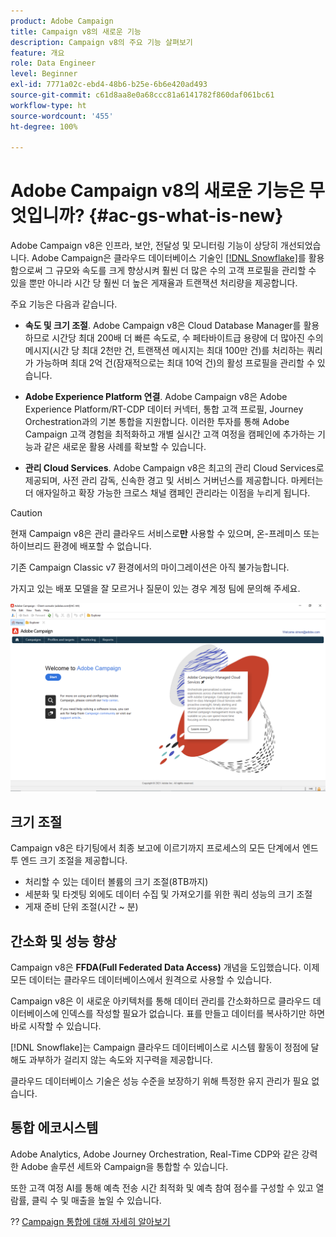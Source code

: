 ```yaml
---
product: Adobe Campaign
title: Campaign v8의 새로운 기능
description: Campaign v8의 주요 기능 살펴보기
feature: 개요
role: Data Engineer
level: Beginner
exl-id: 7771a02c-ebd4-48b6-b25e-6b6e420ad493
source-git-commit: c61d8aa8e0a68ccc81a6141782f860daf061bc61
workflow-type: ht
source-wordcount: '455'
ht-degree: 100%

---
```


# Adobe Campaign v8의 새로운 기능은 무엇입니까? {#ac-gs-what-is-new}

Adobe Campaign v8은 인프라, 보안, 전달성 및 모니터링 기능이 상당히 개선되었습니다. Adobe Campaign은 클라우드 데이터베이스 기술인 [[!DNL Snowflake]](https://www.snowflake.com/)를 활용함으로써 그 규모와 속도를 크게 향상시켜 훨씬 더 많은 수의 고객 프로필을 관리할 수 있을 뿐만 아니라 시간 당 훨씬 더 높은 게재율과 트랜잭션 처리량을 제공합니다.

주요 기능은 다음과 같습니다.

* **속도 및 크기 조절**. Adobe Campaign v8은 Cloud Database Manager를 활용하므로 시간당 최대 200배 더 빠른 속도로, 수 페타바이트급 용량에 더 많아진 수의 메시지(시간 당 최대 2천만 건, 트랜잭션 메시지는 최대 100만 건)를 처리하는 쿼리가 가능하며 최대 2억 건(잠재적으로는 최대 10억 건)의 활성 프로필을 관리할 수 있습니다.

* **Adobe Experience Platform 연결**. Adobe Campaign v8은 Adobe Experience Platform/RT-CDP 데이터 커넥터, 통합 고객 프로필, Journey Orchestration과의 기본 통합을 지원합니다. 이러한 투자를 통해 Adobe Campaign 고객 경험을 최적화하고 개별 실시간 고객 여정을 캠페인에 추가하는 기능과 같은 새로운 활용 사례를 확보할 수 있습니다.

* **관리 Cloud Services**. Adobe Campaign v8은 최고의 관리 Cloud Services로 제공되며, 사전 관리 감독, 신속한 경고 및 서비스 거버넌스를 제공합니다. 마케터는 더 애자일하고 확장 가능한 크로스 채널 캠페인 관리라는 이점을 누리게 됩니다.

>[!CAUTION]
>
>현재 Campaign v8은 관리 클라우드 서비스로&#x200B;**만** 사용할 수 있으며, 온-프레미스 또는 하이브리드 환경에 배포할 수 없습니다.
>
>기존 Campaign Classic v7 환경에서의 마이그레이션은 아직 불가능합니다.
>
>가지고 있는 배포 모델을 잘 모르거나 질문이 있는 경우 계정 팀에 문의해 주세요.

![](assets/home-page.png)

## 크기 조절

Campaign v8은 타기팅에서 최종 보고에 이르기까지 프로세스의 모든 단계에서 엔드 투 엔드 크기 조절을 제공합니다.

* 처리할 수 있는 데이터 볼륨의 크기 조절(8TB까지)
* 세분화 및 타겟팅 외에도 데이터 수집 및 가져오기를 위한 쿼리 성능의 크기 조절
* 게재 준비 단위 조절(시간 ~ 분)

## 간소화 및 성능 향상

Campaign v8은 **FFDA(Full Federated Data Access)** 개념을 도입했습니다. 이제 모든 데이터는 클라우드 데이터베이스에서 원격으로 사용할 수 있습니다.

Campaign v8은 이 새로운 아키텍처를 통해 데이터 관리를 간소화하므로 클라우드 데이터베이스에 인덱스를 작성할 필요가 없습니다. 표를 만들고 데이터를 복사하기만 하면 바로 시작할 수 있습니다.

[!DNL Snowflake]는 Campaign 클라우드 데이터베이스로 시스템 활동이 정점에 달해도 과부하가 걸리지 않는 속도와 지구력을 제공합니다.

클라우드 데이터베이스 기술은 성능 수준을 보장하기 위해 특정한 유지 관리가 필요 없습니다.

## 통합 에코시스템

Adobe Analytics, Adobe Journey Orchestration, Real-Time CDP와 같은 강력한 Adobe 솔루션 세트와 Campaign을 통합할 수 있습니다. 

또한 고객 여정 AI를 통해 예측 전송 시간 최적화 및 예측 참여 점수를 구성할 수 있고 열람률, 클릭 수 및 매출을 높일 수 있습니다.

?? [Campaign 통합에 대해 자세히 알아보기](../connect/integration.md)

